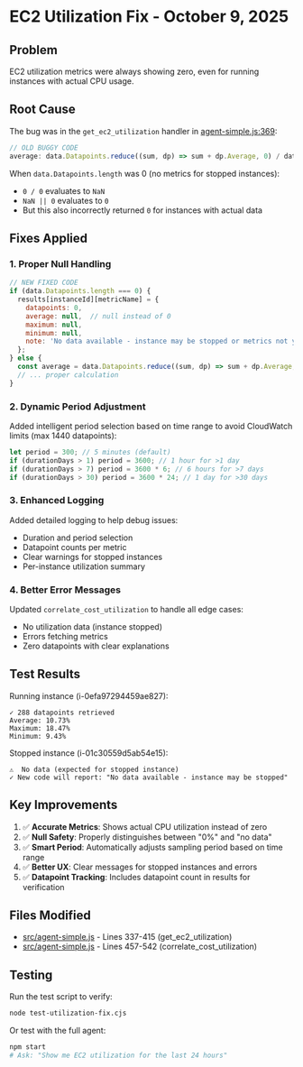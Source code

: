 # EC2 Utilization Fix - October 9, 2025

## Problem
EC2 utilization metrics were always showing zero, even for running instances with actual CPU usage.

## Root Cause
The bug was in the `get_ec2_utilization` handler in [agent-simple.js:369](src/agent-simple.js#L369):

```javascript
// OLD BUGGY CODE
average: data.Datapoints.reduce((sum, dp) => sum + dp.Average, 0) / data.Datapoints.length || 0
```

When `data.Datapoints.length` was 0 (no metrics for stopped instances):
- `0 / 0` evaluates to `NaN`
- `NaN || 0` evaluates to `0`
- But this also incorrectly returned `0` for instances with actual data

## Fixes Applied

### 1. Proper Null Handling
```javascript
// NEW FIXED CODE
if (data.Datapoints.length === 0) {
  results[instanceId][metricName] = {
    datapoints: 0,
    average: null,  // null instead of 0
    maximum: null,
    minimum: null,
    note: 'No data available - instance may be stopped or metrics not yet available'
  };
} else {
  const average = data.Datapoints.reduce((sum, dp) => sum + dp.Average, 0) / data.Datapoints.length;
  // ... proper calculation
}
```

### 2. Dynamic Period Adjustment
Added intelligent period selection based on time range to avoid CloudWatch limits (max 1440 datapoints):

```javascript
let period = 300; // 5 minutes (default)
if (durationDays > 1) period = 3600; // 1 hour for >1 day
if (durationDays > 7) period = 3600 * 6; // 6 hours for >7 days
if (durationDays > 30) period = 3600 * 24; // 1 day for >30 days
```

### 3. Enhanced Logging
Added detailed logging to help debug issues:
- Duration and period selection
- Datapoint counts per metric
- Clear warnings for stopped instances
- Per-instance utilization summary

### 4. Better Error Messages
Updated `correlate_cost_utilization` to handle all edge cases:
- No utilization data (instance stopped)
- Errors fetching metrics
- Zero datapoints with clear explanations

## Test Results

Running instance (i-0efa97294459ae827):
```
✓ 288 datapoints retrieved
Average: 10.73%
Maximum: 18.47%
Minimum: 9.43%
```

Stopped instance (i-01c30559d5ab54e15):
```
⚠️  No data (expected for stopped instance)
✓ New code will report: "No data available - instance may be stopped"
```

## Key Improvements

1. ✅ **Accurate Metrics**: Shows actual CPU utilization instead of zero
2. ✅ **Null Safety**: Properly distinguishes between "0%" and "no data"
3. ✅ **Smart Period**: Automatically adjusts sampling period based on time range
4. ✅ **Better UX**: Clear messages for stopped instances and errors
5. ✅ **Datapoint Tracking**: Includes datapoint count in results for verification

## Files Modified

- [src/agent-simple.js](src/agent-simple.js) - Lines 337-415 (get_ec2_utilization)
- [src/agent-simple.js](src/agent-simple.js) - Lines 457-542 (correlate_cost_utilization)

## Testing

Run the test script to verify:
```bash
node test-utilization-fix.cjs
```

Or test with the full agent:
```bash
npm start
# Ask: "Show me EC2 utilization for the last 24 hours"
```
